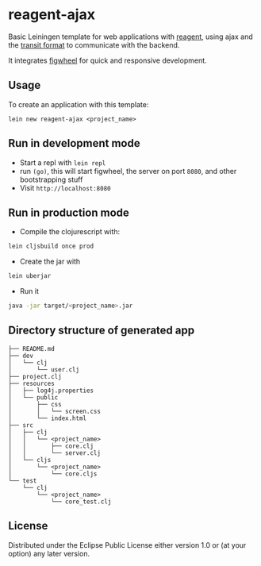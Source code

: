 # reagent-ajax

Basic Leiningen template for web applications with
[reagent](https://github.com/reagent-project/reagent), using ajax and the
[transit format](https://github.com/cognitect/transit-clj) to
communicate with the backend.

It integrates [figwheel](https://github.com/bhauman/lein-figwheel) for quick and responsive development.

## Usage

To create an application with this template:

```
lein new reagent-ajax <project_name>
```

## Run in development mode

- Start a repl with `lein repl`
- run `(go)`, this will start figwheel, the server on port `8080`, and other bootstrapping stuff
- Visit `http://localhost:8080`

## Run in production mode
- Compile the clojurescript with:

```bash
lein cljsbuild once prod
```

- Create the jar with

```bash
lein uberjar
```

- Run it

```bash
java -jar target/<project_name>.jar
```

## Directory structure of generated app

```
├── README.md
├── dev
│   └── clj
│       └── user.clj
├── project.clj
├── resources
│   ├── log4j.properties
│   └── public
│       ├── css
│       │   └── screen.css
│       └── index.html
├── src
│   ├── clj
│   │   └── <project_name>
│   │       ├── core.clj
│   │       └── server.clj
│   └── cljs
│       └── <project_name>
│           └── core.cljs
└── test
    └── clj
        └── <project_name>
            └── core_test.clj
```

## License

Distributed under the Eclipse Public License either version 1.0 or (at
your option) any later version.
